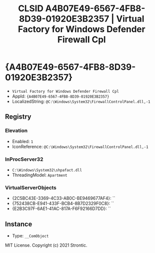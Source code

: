 ﻿---
title: "CLSID A4B07E49-6567-4FB8-8D39-01920E3B2357 | Virtual Factory for Windows Defender Firewall Cpl"
excerpt: What is COM-Object CLSID A4B07E49-6567-4FB8-8D39-01920E3B2357?
---

# {A4B07E49-6567-4FB8-8D39-01920E3B2357}

* `Virtual Factory for Windows Defender Firewall Cpl`
* AppId: `{A4B07E49-6567-4FB8-8D39-01920E3B2357}`
* LocalizedString: `@C:\Windows\System32\FirewallControlPanel.dll,-1`

## Registry


### Elevation

* Enabled: `1`
* IconReference: `@C:\Windows\System32\FirewallControlPanel.dll,-1`

### InProcServer32

* `C:\Windows\System32\shpafact.dll`
* ThreadingModel: `Apartment`

### VirtualServerObjects

* {2C5BC43E-3369-4C33-AB0C-BE9469677AF4}: ``
* {752438CB-E941-433F-BCB4-8B7D2329F0C8}: ``
* {E2B3C97F-6AE1-41AC-817A-F6F92166D7DD}: ``

## Instance

* Type: `__ComObject`

MIT License. Copyright (c) 2021 Strontic.


